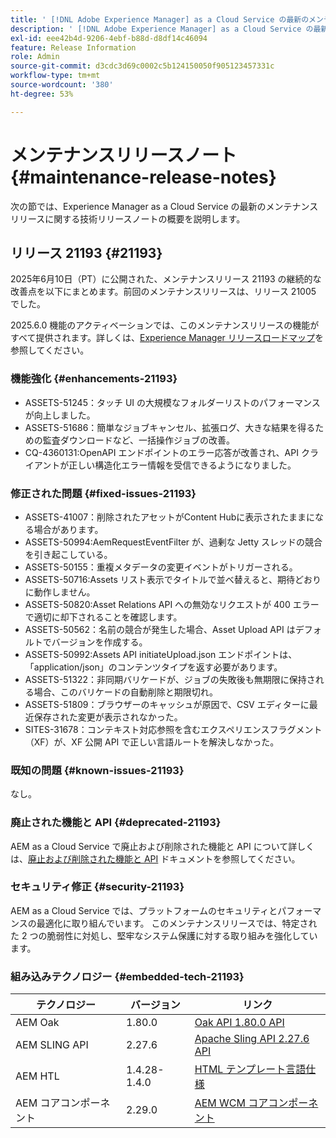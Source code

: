 ```yaml
---
title: ' [!DNL Adobe Experience Manager] as a Cloud Service の最新のメンテナンスリリースノート。'
description: ' [!DNL Adobe Experience Manager] as a Cloud Service の最新のメンテナンスリリースノート。'
exl-id: eee42b4d-9206-4ebf-b88d-d8df14c46094
feature: Release Information
role: Admin
source-git-commit: d3cdc3d69c0002c5b124150050f905123457331c
workflow-type: tm+mt
source-wordcount: '380'
ht-degree: 53%

---
```



# メンテナンスリリースノート {#maintenance-release-notes}

次の節では、Experience Manager as a Cloud Service の最新のメンテナンスリリースに関する技術リリースノートの概要を説明します。

## リリース 21193 {#21193}

2025年6月10日（PT）に公開された、メンテナンスリリース 21193 の継続的な改善点を以下にまとめます。前回のメンテナンスリリースは、リリース 21005 でした。

2025.6.0 機能のアクティベーションでは、このメンテナンスリリースの機能がすべて提供されます。詳しくは、[Experience Manager リリースロードマップ](https://experienceleague.adobe.com/ja/docs/experience-manager-release-information/aem-release-updates/update-releases-roadmap)を参照してください。

### 機能強化 {#enhancements-21193}

* ASSETS-51245：タッチ UI の大規模なフォルダーリストのパフォーマンスが向上しました。
* ASSETS-51686：簡単なジョブキャンセル、拡張ログ、大きな結果を得るための監査ダウンロードなど、一括操作ジョブの改善。
* CQ-4360131:OpenAPI エンドポイントのエラー応答が改善され、API クライアントが正しい構造化エラー情報を受信できるようになりました。

### 修正された問題 {#fixed-issues-21193}

* ASSETS-41007：削除されたアセットがContent Hubに表示されたままになる場合があります。
* ASSETS-50994:AemRequestEventFilter が、過剰な Jetty スレッドの競合を引き起こしている。
* ASSETS-50155：重複メタデータの変更イベントがトリガーされる。
* ASSETS-50716:Assets リスト表示でタイトルで並べ替えると、期待どおりに動作しません。
* ASSETS-50820:Asset Relations API への無効なリクエストが 400 エラーで適切に却下されることを確認します。
* ASSETS-50562：名前の競合が発生した場合、Asset Upload API はデフォルトでバージョンを作成する。
* ASSETS-50992:Assets API initiateUpload.json エンドポイントは、「application/json」のコンテンツタイプを返す必要があります。
* ASSETS-51322：非同期バリケードが、ジョブの失敗後も無期限に保持される場合、このバリケードの自動削除と期限切れ。
* ASSETS-51809：ブラウザーのキャッシュが原因で、CSV エディターに最近保存された変更が表示されなかった。
* SITES-31678：コンテキスト対応参照を含むエクスペリエンスフラグメント（XF）が、XF 公開 API で正しい言語ルートを解決しなかった。


### 既知の問題 {#known-issues-21193}

なし。

### 廃止された機能と API {#deprecated-21193}

AEM as a Cloud Service で廃止および削除された機能と API について詳しくは、[廃止および削除された機能と API](/help/release-notes/deprecated-removed-features.md) ドキュメントを参照してください。

### セキュリティ修正 {#security-21193}

AEM as a Cloud Service では、プラットフォームのセキュリティとパフォーマンスの最適化に取り組んでいます。 このメンテナンスリリースでは、特定された 2 つの脆弱性に対処し、堅牢なシステム保護に対する取り組みを強化しています。

### 組み込みテクノロジー {#embedded-tech-21193}

| テクノロジー | バージョン | リンク |
|---|---|---|
| AEM Oak | 1.80.0 | [Oak API 1.80.0 API](https://www.javadoc.io/doc/org.apache.jackrabbit/oak-api/1.80.0/index.html) |
| AEM SLING API | 2.27.6 | [Apache Sling API 2.27.6 API](https://www.javadoc.io/doc/org.apache.sling/org.apache.sling.api/latest/index.html) |
| AEM HTL | 1.4.28-1.4.0 | [HTML テンプレート言語仕様](https://github.com/adobe/htl-spec) |
| AEM コアコンポーネント | 2.29.0 | [AEM WCM コアコンポーネント](https://github.com/adobe/aem-core-wcm-components) |
